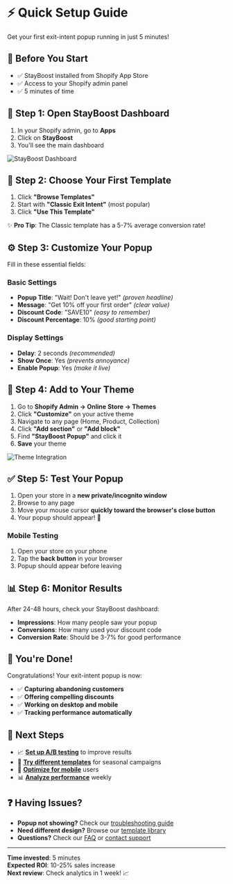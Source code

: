 # ⚡ Quick Setup Guide

Get your first exit-intent popup running in just 5 minutes!

## 🎯 Before You Start

- ✅ StayBoost installed from Shopify App Store
- ✅ Access to your Shopify admin panel
- ✅ 5 minutes of time

## 🚀 Step 1: Open StayBoost Dashboard

1. In your Shopify admin, go to **Apps**
2. Click on **StayBoost**
3. You'll see the main dashboard

![StayBoost Dashboard](../images/dashboard-overview.png)

## 🎨 Step 2: Choose Your First Template

1. Click **"Browse Templates"** 
2. Start with **"Classic Exit Intent"** (most popular)
3. Click **"Use This Template"**

✨ **Pro Tip**: The Classic template has a 5-7% average conversion rate!

## ⚙️ Step 3: Customize Your Popup

Fill in these essential fields:

### Basic Settings
- **Popup Title**: "Wait! Don't leave yet!" *(proven headline)*
- **Message**: "Get 10% off your first order" *(clear value)*
- **Discount Code**: "SAVE10" *(easy to remember)*
- **Discount Percentage**: 10% *(good starting point)*

### Display Settings
- **Delay**: 2 seconds *(recommended)*
- **Show Once**: Yes *(prevents annoyance)*
- **Enable Popup**: Yes *(make it live)*

## 📱 Step 4: Add to Your Theme

1. Go to **Shopify Admin → Online Store → Themes**
2. Click **"Customize"** on your active theme
3. Navigate to any page (Home, Product, Collection)
4. Click **"Add section"** or **"Add block"**
5. Find **"StayBoost Popup"** and click it
6. **Save** your theme

![Theme Integration](../images/theme-integration.png)

## ✅ Step 5: Test Your Popup

1. Open your store in a **new private/incognito window**
2. Browse to any page
3. Move your mouse cursor **quickly toward the browser's close button**
4. Your popup should appear! 🎉

### Mobile Testing
1. Open your store on your phone
2. Tap the **back button** in your browser
3. Popup should appear before leaving

## 📊 Step 6: Monitor Results

After 24-48 hours, check your StayBoost dashboard:

- **Impressions**: How many people saw your popup
- **Conversions**: How many used your discount code
- **Conversion Rate**: Should be 3-7% for good performance

## 🎯 You're Done!

Congratulations! Your exit-intent popup is now:
- ✅ **Capturing abandoning customers**
- ✅ **Offering compelling discounts** 
- ✅ **Working on desktop and mobile**
- ✅ **Tracking performance automatically**

## 🚀 Next Steps

- 📈 **[Set up A/B testing](./ab-testing-guide.md)** to improve results
- 🎨 **[Try different templates](./template-library.md)** for seasonal campaigns
- 📱 **[Optimize for mobile](./mobile-guide.md)** users
- 📊 **[Analyze performance](./analytics-guide.md)** weekly

## ❓ Having Issues?

- **Popup not showing?** Check our [troubleshooting guide](./troubleshooting.md)
- **Need different design?** Browse our [template library](./template-library.md)
- **Questions?** Check our [FAQ](./faq.md) or [contact support](./support.md)

---

**Time invested**: 5 minutes  
**Expected ROI**: 10-25% sales increase  
**Next review**: Check analytics in 1 week! 📈
